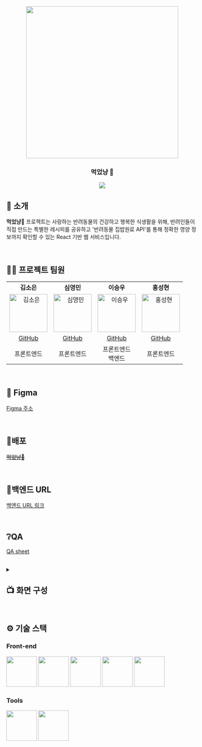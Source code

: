 <div align="center">

<!-- logo -->
<img src="https://github.com/user-attachments/assets/f871c91b-4c4e-4ffe-b748-6581c88bc27a" width="400"/>

### 먹었냥 🐾

[<img src="https://img.shields.io/badge/프로젝트 기간-2025.05.08~2025.05.20-fab2ac?style=flat&logo=&logoColor=white" />]()

</div> 


## 📝 소개
**먹었냥🐾** 프로젝트는 사랑하는 반려동물의 건강하고 행복한 식생활을 위해, 
반려인들이 직접 만드는 특별한 레시피를 공유하고 '반려동물 집밥원료 API'를 통해 정확한 영양 정보까지 확인할 수 있는 React 기반 웹 서비스입니다.

<br />

## 💁‍♂️ 프로젝트 팀원
<table>
<tr>
<td width="25%" align="center"><strong>김소은</strong></td>
<td width="25%" align="center"><strong>심영민</strong></td>
<td width="25%" align="center"><strong>이승우</strong></td>
<td width="25%" align="center"><strong>홍성현</strong></td>
</tr>
<tr>
<td width="25%" align="center">
<img src="https://github.com/user-attachments/assets/78bd7518-2c13-4134-9b98-39b5cdbd68d3" width="100px" alt="김소은"/>
</td>
<td width="25%" align="center">
<img src="https://github.com/user-attachments/assets/3a8bbdce-807c-4c5e-a228-fa678184ed1d" width="100px" alt="심영민"/>
</td>
<td width="25%" align="center">
<img src="https://avatars.githubusercontent.com/u/51819005?v=4" width="100px" alt="이승우"/>
</td>
<td width="25%" align="center">
<img src="https://github.com/user-attachments/assets/fde48b01-60f6-41eb-a09b-4e3fcb32d56e" width="100px" alt="홍성현"/>
</td>
</tr>
<tr>
<td width="25%" align="center">
<a href="https://github.com/nue-os">GitHub</a>
</td>
<td width="25%" align="center">
<a href="https://github.com/zeromin41">GitHub</a>
</td>
<td width="25%" align="center">
<a href="https://github.com/seungwoo505">GitHub</a>
</td>
<td width="25%" align="center">
<a href="https://github.com/Lacheln1">GitHub</a>
</td>
</tr>
<tr>
<td width="25%" align="center">
프론트엔드
</td>
<td width="25%" align="center">
프론트엔드
</td>
<td width="25%" align="center">
프론트엔드 </br> 백엔드
</td>
<td width="25%" align="center">
프론트엔드
</td>
</tr>
</table>

<br />

## 🎨 Figma
[Figma 주소](https://www.figma.com/design/itBUC1ZBRytPzDgcvYnz0e/5%EC%A1%B0-%ED%94%BC%EA%B7%B8%EB%A7%88?node-id=0-1&t=o1H9Ie0rRb6fbeXK-1)

<br />

## 🔗배포
[~~먹었냥🐾~~](https://seungwoo.i234.me/#/)

<br />

## 🔗백엔드 URL
[백엔드 URL 링크](https://github.com/zeromin41/YumNyang_Back)

<br />

## ❔QA
[QA sheet](https://docs.google.com/spreadsheets/d/1EUr3LgSH4WWSsexbBcjvZkuLdijED0KhsJpb7i0BLmU/edit?usp=sharing)

<br />

<details><summary><h2>📺 화면 구성</h2></summary>
  
### 메인페이지
<table>
<tr>
<td width="33%" align="center"><strong>스플래쉬</strong></td>
<td width="33%" align="center"><strong>메인페이지 동물 상호작용</strong></td>
<td width="33%" align="center"><strong>최근레시피 & 인기레시피</strong></td>
</tr>
<tr>
<td width="33%"><img src="https://github.com/user-attachments/assets/912a0c3e-ebbe-4123-b18e-ddf2477b790d"/></td>
<td width="33%"><img src="https://github.com/user-attachments/assets/a88a3dba-b22b-4ad0-a9f3-60f0f53ee781"/></td>
<td width="33%"><img src="https://github.com/user-attachments/assets/043451ee-2e35-4339-a678-49e409a5442b"/></td>
</tr>
<tr>
<td width="33%">페이지 새로고침시 렌더링 되는 화면 입니다.</td>
<td width="33%">귀여운 고양이에게 츄르를 주어 상호작용 할 수 있습니다.</td>
<td width="33%">최근레시피와 인기레시피를 카드 스와이퍼로 나타냈습니다.</td>
</tr>
</table>
</br>

### 검색페이지
<table>
<tr>
<td width="33%" align="center"><strong>검색페이지</strong></td>
<td width="33%" align="center"><strong>필터 모달</strong></td>
<td width="33%" align="center"><strong>필터된 검색 페이지</strong></td>
</tr>
<tr>
<td width="33%"><img src="https://github.com/user-attachments/assets/0ab76d2a-8d9a-497f-90f7-7cfa609c94cf"/></td>
<td width="33%"><img src="https://github.com/user-attachments/assets/29ffc503-77a7-482a-860a-15cb3a23deab"/></td>
<td width="33%"><img src="https://github.com/user-attachments/assets/1645137d-83db-4eb8-b9ca-8cc13ed61570"/></td>
</tr>
<tr>
<td width="33%">검색할 수 있는 페이지</td>
<td width="33%">필터를 선택하여 불러올 수 있습니다.</td>
<td width="33%">필터된 카드들이 나열됩니다.</td>
</tr>
</table>
</br>

### 레시피 작성
<table>
<tr>
<td width="33%" align="center"><strong>레시피 작성 - 1</strong></td>
<td width="33%" align="center"><strong>레시피 작성 - 2</strong></td>
<td width="33%" align="center"><strong>레시피 작성 기본 정보 입력</strong></td>
</tr>
<tr>
<td width="33%"><img width="340" alt="레시피 작성 - 기본 정보 초기 화면 1" src="https://github.com/user-attachments/assets/3c9c5e12-6dba-40ea-af39-29a8aafaa149" /></td>
<td width="33%"><img width="340" alt="레시피 작성 - 기본 정보 초기 화면 2" src="https://github.com/user-attachments/assets/c2ff8a5e-ce10-496b-a132-b998835d39dd" /></td>
<td width="33%"><img width="340" alt="레시피 작성 - 기본 정보  1" src="https://github.com/user-attachments/assets/c6ae08bf-15ed-4602-bb52-9e480931462e" /></td>
</tr>
<tr>
<td width="33%">제목, 대표 사진, 권장 대상, 카테고리 필드가 보여집니다.</td>
<td width="33%">요리시간, 칼로리, 1회 급여량, 재료 검색 필드가 보여집니다.</td>
<td width="33%">레시피 기본 정보를 입력할 수 있습니다.</td>
</tr>
</table>
<table>
<tr>
<td width="33%" align="center"><strong>레시피 작성 재료 검색</strong></td>
<td width="33%" align="center"><strong>재료 추가</strong></td>
<td width="33%" align="center"><strong>재료 직접 추가</strong></td>
</tr>
<tr>
<td width="33%"><img width="340" alt="레시피 작성 - 재료 검색" src="https://github.com/user-attachments/assets/1ca53e28-8172-43c7-b194-6ecd8e294bd3" /></td>
<td width="33%"><img width="340" alt="레시피 작성 - 재료 추가" src="https://github.com/user-attachments/assets/0ee6637c-fae0-484f-866d-84f9ac8cd1cc" /></td>
<td width="33%"><img width="340" alt="레시피 작성 - 재료 직접 추가하기" src="https://github.com/user-attachments/assets/4af7c645-739b-430d-8878-26b09e16791f" /></td>
</tr>
<tr>
<td width="33%">재료 검색 시 모달 창이 띄워지며, 카테고리를 선택하여 재료를 검색할 수 있습니다.</td>
<td width="33%">재료가 추가되면 해당 정보가 보여집니다.</td>
<td width="33%">재료 검색이 안되는 경우, 직접 추가를 통해 입력할 수 있습니다.</td>
</tr>
</table>
<table>
<tr>
<td width="33%" align="center"><strong>조리법 작성</strong></td>
<td width="33%" align="center"><strong>조리법 내용 입력</strong></td>
<td width="33%" align="center"><strong>다음 단계 추가</strong></td>
</tr>
<tr>
<td width="33%"><img width="341" alt="레피시 작성 - 세부 레시피 초기 화면" src="https://github.com/user-attachments/assets/f0b336eb-4ce9-4d30-b337-591d32dad389" /></td>
<td width="33%"><img width="340" alt="레시피 작성 - 세부 레시피 입력" src="https://github.com/user-attachments/assets/cdaf3786-44bb-4eee-9bf1-25c9825c106e" /></td>
<td width="33%"><img width="339" alt="레시피 작성 - 세부 레피시 다음 단계 추가" src="https://github.com/user-attachments/assets/1409d390-76dd-466c-8367-23f2edc3775c" /></td>
</tr>
<tr>
<td width="33%">조리법에는 단계에 따라 사진과 내용 입력이 가능합니다.</td>
<td width="33%">사진과 내용을 입력한 화면입니다.</td>
<td width="33%">다음 단계 추가 버튼을 통해 다음 단계를 입력할 수 있습니다.</td>
</tr>
</table>
<table>
<tr>
<td width="33%" align="center"><strong>조리법 9단계까지 입력 가능</strong></td>
<td width="33%" align="center"><strong>작성한 기본 정보 미리보기</strong></td>
<td width="33%" align="center"><strong>작성한 조리법 미리보기</strong></td>
</tr>
<tr>
<td width="33%"><img width="340" alt="레시피 작성 - 세부 레시피 9단계" src="https://github.com/user-attachments/assets/0f73a105-ae6c-41e7-8800-f0acb7bb239a" /></td>
<td width="33%"><img width="340" alt="레시피 작성 - 미리보기 1" src="https://github.com/user-attachments/assets/1f8bcbed-5c3b-4c98-b0e7-800d81a47869" /></td>
<td width="33%"><img width="340" alt="레시피 작성 - 미리보기 3" src="https://github.com/user-attachments/assets/df9d2e03-3a99-41a8-8b64-583206110f29" /></td>
</tr>
<tr>
<td width="33%">조리법은 9단계까지만 추가가 가능합니다.</td>
<td width="33%">작성한 기본 정보를 미리볼 수 있습니다.</td>
<td width="33%">작성한 조리법을 미리볼 수 있습니다.</td>
</tr>
</table>
</br>

### 레시피 상세
<table>
<tr>
<td width="33%" align="center"><strong>레시피 상세 기본정보 - 1</strong></td>
<td width="33%" align="center"><strong>레시피 상세 기본정보 - 2</strong></td>
<td width="33%" align="center"><strong>레시피 상세 조리법</strong></td>
</tr>
<tr>
<td width="33%"><img width="339" alt="기본정보" src="https://github.com/user-attachments/assets/38cbd3ad-834e-46c7-8602-a3ffd12b639c" /></td>
<td width="33%"><img width="340" alt="기본정보 - 영양정보" src="https://github.com/user-attachments/assets/5dee0c83-43b5-40d9-b212-b9f8f0e7d08c" /></td>
<td width="33%"><img width="340" alt="조리법" src="https://github.com/user-attachments/assets/1b7710dc-0b49-4f8e-9ba5-e7a72d46420e" /></td>
</tr>
<tr>
<td width="33%">작성한 레시피의 기본 정보가 보여집니다.</td>
<td width="33%">작성한 레시피의 영양정보, 댓글이 보여집니다.</td>
<td width="33%">작성한 레시피의 조리법이 보여집니다.</td>
</tr>
</table>
<table>
<tr>
<td width="33%" align="center"><strong>타이머</strong></td>
<td width="33%" align="center"><strong>전체 레시피 읽어주기</strong></td>
<td width="33%" align="center"><strong>단계별 레시피 읽어주기</strong></td>
</tr>
<tr>
<td width="33%"><img width="340" alt="타이머" src="https://github.com/user-attachments/assets/8b8fe73e-d1e1-4811-931c-0c768c91a0a3" /></td>
<td width="33%"><img width="340" alt="전체 레시피 읽어주기(TTS)" src="https://github.com/user-attachments/assets/38876464-3389-4877-bd30-4d7b26655dcc" /></td>
<td width="33%"><img width="340" alt="단계별 레시피 읽어주기" src="https://github.com/user-attachments/assets/ba289084-17aa-48c2-a7b1-ff0c1eb94787" /></td>
</tr>
<tr>
<td width="33%">조리법을 보며 타이머를 설정할 수 있습니다.</td>
<td width="33%">전체 레시피를 음성으로 들을 수 있습니다.</td>
<td width="33%">단계별 레시피를 음성으로 들을 수 있습니다.</td>
</tr>
</table>
<table>
<tr>
<td width="33%" align="center"><strong>댓글 작성</strong></td>
<td width="33%" align="center"><strong>댓글 삭제</strong></td>
<td width="33%" align="center"><strong>레시피 삭제</strong></td>
</tr>
<tr>
<td width="33%"><img width="339" alt="댓글 작성" src="https://github.com/user-attachments/assets/aeb205b7-f321-41e6-850d-7ed98132313e" /></td>
<td width="33%"><img width="323" alt="댓글 삭제" src="https://github.com/user-attachments/assets/da3a6205-2150-4294-8c0c-4360164b6eac" /></td>
<td width="33%"><img width="323" alt="레시피 삭제" src="https://github.com/user-attachments/assets/a9675c34-014f-4770-aa4c-4342d750b29c" /></td>
</tr>
<tr>
<td width="33%">로그인한 사용자만 댓글을 작성할 수 있습니다.</td>
<td width="33%">본인이 작성한 댓글을 삭제할 수 있습니다.</td>
<td width="33%">본인이 작성한 레시피를 작성할 수 있습니다.</td>
</tr>
</table>
</br>

### 마이페이지
<table>
<tr>
<td width="33%" align="center"><strong>마이페이지 - 1</strong></td>
<td width="33%" align="center"><strong>마이페이지 - 2</strong></td>
<td width="33%" align="center"><strong>사용자 정보 수정</strong></td>
</tr>
<tr>
<td width="33%"><img width="323" alt="마이페이지 - 1" src="https://github.com/user-attachments/assets/000aac81-0143-4130-9431-5ce7f1fe4c5b" /></td>
<td width="33%"><img width="323" alt="마이페이지 - 2" src="https://github.com/user-attachments/assets/c93ffa4a-05d0-4d60-a7a3-6a2b39a00e9e" /></td>
<td width="33%"><img width="322" alt="정보 수정 - 1" src="https://github.com/user-attachments/assets/e6ab54d5-6c2d-49d7-a51f-ce1402b97301" /></td>
</tr>
<tr>
<td width="33%">사용자 정보, 정보 수정, 내가 찜한 레시피, 내가 작성한 레시피가 보여집니다.</td>
<td width="33%">내가 작성한 리뷰, 로그아웃, 회원탈퇴가 보여집니다.</td>
<td width="33%">정보 수정 버튼을 누르면 모달에서 수정이 가능하며, 기본 정보들이 채워져있습니다.</td>
</tr>
</table>
<table>
<tr>
<td width="33%" align="center"><strong>닉네임 정보 수정</strong></td>
<td width="33%" align="center"><strong>비밀번호 정보 수정</strong></td>
<td width="33%" align="center"><strong>반려동물 정보 수정</strong></td>
</tr>
<tr>
<td width="33%"><img width="322" alt="닉네임 정보 수정" src="https://github.com/user-attachments/assets/671274e6-c3b5-4af8-b214-4ddf9ca532e4" /></td>
<td width="33%"><img width="324" alt="비밀번호 정보 수정" src="https://github.com/user-attachments/assets/668095f5-bf73-4c98-a841-d69715b325a2" /></td>
<td width="33%"><img width="322" alt="반려동물 정보 수정" src="https://github.com/user-attachments/assets/875cd4db-ecd9-4d86-9fee-d8b3bfa1eeca" /></td>
</tr>
<tr>
<td width="33%">닉네임 중복 확인을 통해 닉네임을 수정할 수 있습니다.</td>
<td width="33%">비밀번호 유효성 검증을 통과해야 비밀번호를 수정할 수 있습니다.</td>
<td width="33%">반려동물 정보를 수정할 수 있습니다. 반려동물 정보 중 하나라도 수정된 경우 반려동물 종류와 이름이 필수입니다.</td>
</tr>
</table>
<table>
<tr>
<td align="center"><strong>정보 수정 완료</strong></td>
</tr>
<tr>
<td><img width="310" alt="정보 수정 완료" src="https://github.com/user-attachments/assets/030f0257-e777-4403-b005-5c927caf1cc5" /></td>
</tr>
<tr>
<td>수정된 내용이 마이페이지에 반영됩니다.</td>
</tr>
</table>
</br>

### 회원가입
<table>
<tr>
<td width="33%" align="center"><strong>회원가입 - 1</strong></td>
<td width="33%" align="center"><strong>회원가입 - 2</strong></td>
<td width="33%" align="center"><strong>회원가입 입력 필드 유효성 검사</strong></td>
</tr>
<tr>
<td width="33%"><img width="324" alt="회원가입 - 1" src="https://github.com/user-attachments/assets/d0fab31b-4fa4-4529-ae46-8152f73a46e6" /></td>
<td width="33%"><img width="323" alt="회원가입 - 2" src="https://github.com/user-attachments/assets/5ae3bbd7-3259-4ac9-8de4-3b9844685af3" /></td>
<td width="33%"><img width="323" alt="회원가입 입력 필드 유효성 검사" src="https://github.com/user-attachments/assets/b0cc7c80-c581-4d29-bf41-14c695f7b31d" /></td>
</tr>
<tr>
<td width="33%">아이디, 닉네임, 비밀번호, 비밀번호 확인 필드가 보여집니다.</td>
<td width="33%">반려동물 종류, 이름, 나이 입력 및 버튼이 보여집니다.</td>
<td width="33%">모든 필드에 대해 유효성 검사를 진행합니다. 단, 반려동물 입력은 선택이며 하나라도 입력한 경우 종류와 이름은 필수입니다.</td>
</tr>
</table>
<table>
<tr>
<td width="33%" align="center"><strong>중복 미확인</strong></td>
<td width="33%" align="center"><strong>중복된 경우</strong></td>
<td width="33%" align="center"><strong>중복 확인 성공</strong></td>
</tr>
<tr>
<td width="33%"><img width="323" alt="아이디   닉네임 중복 미확인" src="https://github.com/user-attachments/assets/8d6baf24-f4d8-4555-ab8b-c5bb4cedcbdd" /></td>
<td width="33%"><img width="323" alt="아이디   닉네임 중복" src="https://github.com/user-attachments/assets/c891f324-240c-44a1-ae5d-c3d65fbf08d6" /></td>
<td width="33%"><img width="323" alt="아이디   닉네임 중복 확인 성공" src="https://github.com/user-attachments/assets/226e196d-d690-4884-b9d7-c144c2d85177" /></td>
</tr>
<tr>
<td width="33%">중복 확인을 하지 않으면 회원가입이 불가능합니다.</td>
<td width="33%">아이디 또는 닉네임이 중복된 경우, 에러 메시지를 보여줍니다.</td>
<td width="33%">아이디 또는 닉네임이 중복되지 않은 경우, 성공 메시지를 보여줍니다.</td>
</tr>
</table>
</br>

### 로그인
<table>
<tr>
<td width="33%" align="center"><strong>로그인</strong></td>
<td width="33%" align="center"><strong>입력 필드 유효성 검사</strong></td>
<td width="33%" align="center"><strong>잘못된 아이디 & 비밀번호 입력</strong></td>
</tr>
<tr>
<td width="33%"><img width="323" alt="로그인" src="https://github.com/user-attachments/assets/584d1895-7bfe-4c9f-ad66-274b034bf818" /></td>
<td width="33%"><img width="325" alt="로그인 입력 필드 유효성 검사" src="https://github.com/user-attachments/assets/93b1db3e-47a6-4598-9f73-9bb4d472d575" /></td>
<td width="33%"><img width="321" alt="잘못된 아이디   패스워드 " src="https://github.com/user-attachments/assets/de7d32b7-0ce4-4ed0-a71e-268beb2dd6d6" /></td>
</tr>
<tr>
<td width="33%">아이디와 비밀번호를 통해 로그인이 가능합니다.</td>
<td width="33%">입력 필드가 비어 있거나 유효하지 않으면 에러 메시지를 보여줍니다.</td>
<td width="33%">아이디 또는 비밀번호가 틀린 경우, 로그인이 되지 않습니다.</td>
</tr>
</table>
</br>

### 회원탈퇴
<table>
<tr>
<td width="33%" align="center"><strong>회원탈퇴</strong></td>
<td width="33%" align="center"><strong>회원탈퇴 입력 필드 유효성 검사</strong></td>
<td width="33%" align="center"><strong>비정상적 접근 탈퇴</strong></td>
</tr>
<tr>
<td width="33%"><img width="323" alt="회원탈퇴" src="https://github.com/user-attachments/assets/d9994bd4-cbb0-4487-a32f-4e4a543556fd" /></td>
<td width="33%"><img width="323" alt="회원탈퇴 입력 필드 유효성 검사" src="https://github.com/user-attachments/assets/14ad0862-f08d-46c5-b711-01da6e9ef8c6" /></td>
<td width="33%"><img width="323" alt="비정상적 접근 탈퇴" src="https://github.com/user-attachments/assets/7d3bfcf2-8aba-4576-a930-bae33a84dcca" /></td>
</tr>
<tr>
<td width="33%">로그인 시에만 회원탈퇴가 가능합니다.</td>
<td width="33%">아이디, 비밀번호, 비밀번호 확인이 유효하지 않으면 에러 메시지를 보여줍니다.</td>
<td width="33%">로그인된 계정이 아닌 다른 계정 탈퇴 시 회원탈퇴가 되지 않습니다.</td>
</tr>
</table>

</details>

<br />

## ⚙ 기술 스택
### Front-end
<div>
<img src="https://github.com/yewon-Noh/readme-template/blob/main/skills/JavaScript.png?raw=true" width="80">
<img src="https://github.com/yewon-Noh/readme-template/blob/main/skills/React.png?raw=true" width="80">
<img src="https://github.com/user-attachments/assets/ac853fc6-3489-4d55-be9b-66874e93d8bc" width="80">
<img src="https://github.com/user-attachments/assets/df601d5e-bc6a-4c53-9d55-8e715e392cb5" width="80">
<img src="https://github.com/user-attachments/assets/c97f9794-44f9-4f8c-ba3a-80ae8a62c084" width="80">

</div>

### Tools
<div>
<img src="https://github.com/yewon-Noh/readme-template/blob/main/skills/Github.png?raw=true" width="80">
<img src="https://github.com/yewon-Noh/readme-template/blob/main/skills/Notion.png?raw=true" width="80">
</div>

<br />
